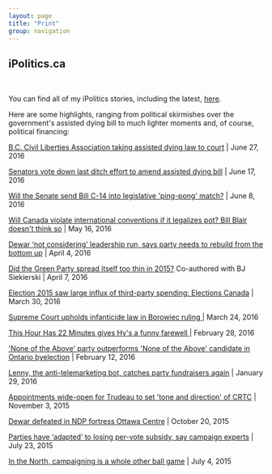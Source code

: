 ```yaml
---
layout: page
title: "Print"
group: navigation
---
```


<h2>iPolitics.ca</h2>
<br>

You can find all of my iPolitics stories, including the latest, <a href="http://ipolitics.ca/author/kyle-duggan/">here</a>.

Here are some highlights, ranging from political skirmishes over the government's assisted dying bill to much lighter moments and, of course, political financing:

<a href="http://ipolitics.ca/2016/06/27/b-c-civil-liberties-association-taking-assisted-dying-law-to-court/">B.C. Civil Liberties Association taking assisted dying law to court</a> | June 27, 2016
<br>

<a href="http://ipolitics.ca/2016/06/17/senators-vote-down-last-ditch-effort-to-amend-assisted-dying-bill/">Senators vote down last ditch effort to amend assisted dying bill</a> | June 17, 2016
<br>

<a href="http://ipolitics.ca/2016/06/08/will-the-senate-send-bill-c-14-into-legislative-ping-pong-match/">Will the Senate send Bill C-14 into legislative 'ping-pong' match?</a> | June 8, 2016
<br>

<a href="https://ipolitics.ca/2016/05/16/will-canada-violate-international-conventions-if-it-legalizes-pot-bill-blair-doesnt-think-so/">Will Canada violate international conventions if it legalizes pot? Bill Blair doesn't think so</a> | May 16, 2016
<br>

<a href="http://ipolitics.ca/2016/04/28/dewar-not-ruling-out-leadership-run-says-party-needs-to-rebuild-from-the-bottom-up/?nnw-99202">Dewar ‘not considering’ leadership run, says party needs to rebuild from the bottom up</a> | April 4, 2016
<br>

<a href="http://ipolitics.ca/2016/04/07/did-the-green-party-spread-itself-too-thin-in-2015/">Did the Green Party spread itself too thin in 2015?</a> Co-authored with BJ Siekierski | April 7, 2016
<br>

<a href="http://ipolitics.ca/2016/03/30/election-2015-saw-large-influx-of-third-party-spending-elections-canada/">Election 2015 saw large influx of third-party spending: Elections Canada</a> | March 30, 2016
<br>

<a href="http://ipolitics.ca/2016/03/24/supreme-court-upholds-infanticide-law-in-borowiec-ruling/">Supreme Court upholds infanticide law in Borowiec ruling </a>| March 24, 2016
<br>

<a href="http://ipolitics.ca/2016/02/28/this-hour-has-22-minutes-gives-hys-a-funny-farewell/">This Hour Has 22 Minutes gives Hy's a funny farewell </a> | February 28, 2016
<br>

<a href="http://ipolitics.ca/2016/02/12/none-of-the-above-party-outperforms-none-of-the-above-candidate-in-ontario-byelection/">'None of the Above' party outperforms 'None of the Above' candidate in Ontario byelection</a> | February 12, 2016
<br>

<a href="http://ipolitics.ca/2016/01/29/lenny-the-anti-telemarketing-bot-catches-party-fundraisers-again/">Lenny, the anti-telemarketing bot, catches party fundraisers again</a> | January 29, 2016
<br>

<a href="http://ipolitics.ca/2015/11/03/appointments-wide-open-for-trudeau-to-set-tone-and-direction-of-crtc/">Appointments wide-open for Trudeau to set 'tone and direction' of CRTC</a> | November 3, 2015
<br>

<a href="http://ipolitics.ca/2015/10/20/dewar-defeated-in-ndp-fortress-ottawa-centre/">Dewar defeated in NDP fortress Ottawa Centre</a> | October 20, 2015
<br>

<a href="http://ipolitics.ca/2015/07/23/parties-have-adapted-to-losing-per-vote-subsidy-say-campaign-experts/">Parties have ‘adapted’ to losing per-vote subsidy, say campaign experts</a> | July 23, 2015
<br>

<a href="http://ipolitics.ca/2015/07/04/in-the-north-campaigning-is-a-whole-other-ball-game/">In the North, campaigning is a whole other ball game</a> | July 4, 2015
<br>
